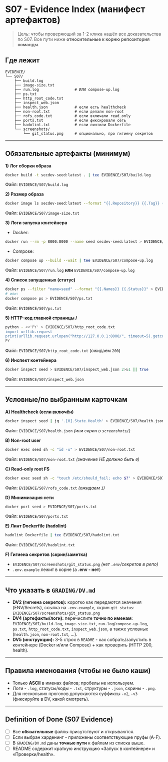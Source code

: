 # S07 - Evidence Index (манифест артефактов)

> Цель: чтобы проверяющий за 1-2 клика нашёл все доказательства по S07.
> Все пути ниже **относительные к корню репозитория команды**.

## Где лежит

```text
EVIDENCE/
└── S07/
    ├── build.log
    ├── image-size.txt
    ├── run.log                # ИЛИ compose-up.log
    ├── ps.txt
    ├── http_root_code.txt
    ├── inspect_web.json
    ├── health.json            # если есть healthcheck
    ├── non-root.txt           # если делали non-root
    ├── rofs_code.txt          # если включали read_only
    ├── ports.txt              # если фиксировали сеть
    ├── hadolint.txt           # если линтили Dockerfile
    └── screenshots/
        └── git_status.png     # опционально, про гигиену секретов
```

---

## Обязательные артефакты (минимум)

**1) Лог сборки образа**

```bash
docker build -t secdev-seed:latest . | tee EVIDENCE/S07/build.log
```

Файл: `EVIDENCE/S07/build.log`

**2) Размер образа**

```bash
docker image ls secdev-seed:latest --format "{{.Repository}} {{.Tag}} {{.Size}}" > EVIDENCE/S07/image-size.txt
```

Файл: `EVIDENCE/S07/image-size.txt`

**3) Логи запуска контейнера**
- Docker:

```bash
docker run --rm -p 8000:8000 --name seed secdev-seed:latest > EVIDENCE/S07/run.log 2>&1 &
```

- Compose:

```bash
docker compose up --build --wait | tee EVIDENCE/S07/compose-up.log
```

Файл: `EVIDENCE/S07/run.log` **или** `EVIDENCE/S07/compose-up.log`

**4) Список запущенных (статус)**

```bash
docker ps --filter "name=seed" --format "{{.Names}} {{.Status}}" > EVIDENCE/S07/ps.txt
# или:
docker compose ps > EVIDENCE/S07/ps.txt
```

Файл: `EVIDENCE/S07/ps.txt`

**5) HTTP-код главной страницы /**

```bash
python - <<'PY' > EVIDENCE/S07/http_root_code.txt
import urllib.request
print(urllib.request.urlopen("http://127.0.0.1:8000/", timeout=5).getcode())
PY
```

Файл: `EVIDENCE/S07/http_root_code.txt` (ожидаем `200`)

**6) Инспект контейнера**

```bash
docker inspect seed > EVIDENCE/S07/inspect_web.json 2>&1 || true
```

Файл: `EVIDENCE/S07/inspect_web.json`

---

## Условные/по выбранным карточкам

**A) Healthcheck (если включён)**

```bash
docker inspect seed | jq '.[0].State.Health' > EVIDENCE/S07/health.json || true
```

Файл: `EVIDENCE/S07/health.json` *(или скрин в `screenshots/`)*

**B) Non-root user**

```bash
docker exec seed sh -c "id -u" > EVIDENCE/S07/non-root.txt
```

Файл: `EVIDENCE/S07/non-root.txt` *(значение НЕ должно быть `0`)*

**C) Read-only root FS**

```bash
docker exec seed sh -c "touch /etc/should_fail; echo $?" > EVIDENCE/S07/rofs_code.txt
```

Файл: `EVIDENCE/S07/rofs_code.txt` *(ожидаем `1`)*

**D) Минимизация сети**

```bash
docker port seed > EVIDENCE/S07/ports.txt
```

Файл: `EVIDENCE/S07/ports.txt`

**E) Линт Dockerfile (hadolint)**

```bash
hadolint Dockerfile | tee EVIDENCE/S07/hadolint.txt
```

Файл: `EVIDENCE/S07/hadolint.txt`

**F) Гигиена секретов (скрин/заметка)**

* `EVIDENCE/S07/screenshots/git_status.png` *(нет `.env`/секретов в репо)*
* `.env.example` лежит в корне (а **.env - нет**)

---

## Что указать в `GRADING/DV.md`

* **DV2 (гигиена секретов):** коротко как передаются значения (ENV/Secrets), ссылка на `.env.example`, скрин `git status`:
  `EVIDENCE/S07/screenshots/git_status.png`
* **DV4 (артефакты/логи):** перечислите **точно по именам**:
  `EVIDENCE/S07/build.log`, `image-size.txt`, `run.log`/`compose-up.log`, `ps.txt`, `http_root_code.txt`, `inspect_web.json`, а также условные (`health.json`, `non-root.txt`, …).
* **DV5 (инструкции):** 3-5 строк в `README` - как собрать/запустить в контейнере (Docker и/или Compose) + как проверить (HTTP 200, health).

---

## Правила именования (чтобы не было каши)

* Только **ASCII** в именах файлов; пробелы не используем.
* Логи - `.log`, статусы/коды - `.txt`, структуры - `.json`, скрины - `.png`.
* Для нескольких прогонов допускаются суффиксы `-v2`, `-v3` (фиксируйте в DV, какой смотреть).

---

## Definition of Done (S07 Evidence)

* [ ] Все **обязательные** файлы присутствуют и открываются.
* [ ] Если выбран харденинг - приложены соответствующие пруфы (A-F).
* [ ] В `GRADING/DV.md` даны **точные пути** к файлам из списка выше.
* [ ] README содержит краткую инструкцию «Запуск в контейнере» и «Проверки/health».

